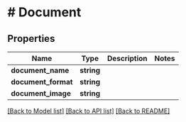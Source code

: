 # # Document

## Properties

Name | Type | Description | Notes
------------ | ------------- | ------------- | -------------
**document_name** | **string** |  | 
**document_format** | **string** |  | 
**document_image** | **string** |  | 

[[Back to Model list]](../../README.md#documentation-for-models) [[Back to API list]](../../README.md#documentation-for-api-endpoints) [[Back to README]](../../README.md)


